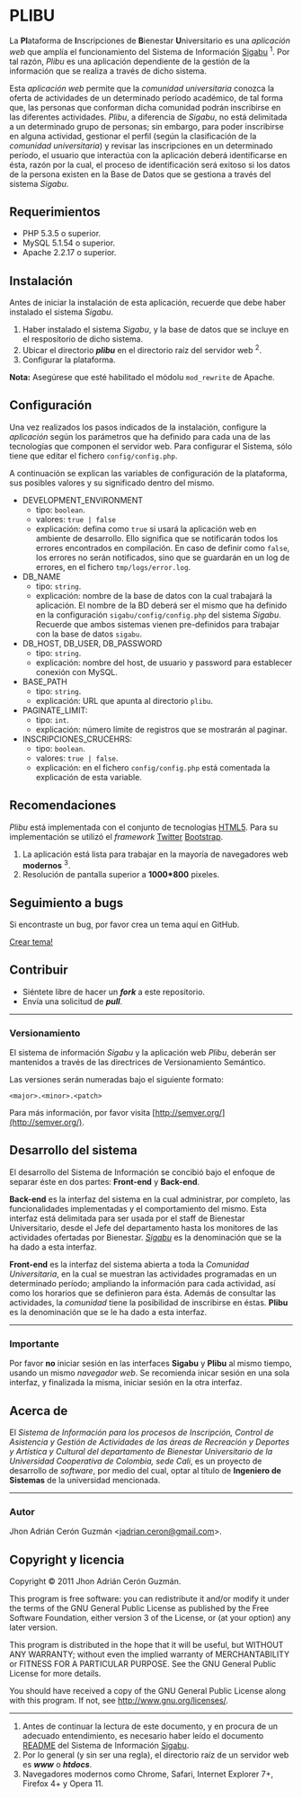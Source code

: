 # PLIBU

La **Pl**ataforma de **I**nscripciones de **B**ienestar **U**niversitario es una *aplicaci&oacute;n web* que ampl&iacute;a el funcionamiento del Sistema de Informaci&oacute;n
[Sigabu](https://github.com/delacuesta13/Sigabu) <sup>1</sup>. Por tal raz&oacute;n, *Plibu* es una aplicaci&oacute;n dependiente de la gesti&oacute;n de la informaci&oacute;n 
que se realiza a trav&eacute;s de dicho sistema.

Esta *aplicaci&oacute;n web* permite que la *comunidad universitaria* conozca la oferta de actividades de un determinado per&iacute;odo acad&eacute;mico, de tal forma que, las personas que conforman dicha comunidad podr&aacute;n inscribirse en las diferentes actividades. *Plibu*, a diferencia de *Sigabu*, no est&aacute; delimitada a un determinado grupo de personas; sin embargo,
para poder inscribirse en alguna actividad, gestionar el perfil (seg&uacute;n la clasificaci&oacute;n de la *comunidad universitaria*) y revisar las inscripciones en un determinado per&iacute;odo, el usuario que interact&uacute;a con la aplicaci&oacute;n deber&aacute; identificarse en &eacute;sta, raz&oacute;n por la cual, el proceso de identificaci&oacute;n ser&aacute; exitoso si los datos de la persona existen en la Base de Datos que se gestiona a trav&eacute;s del sistema *Sigabu*.

## Requerimientos

* PHP 5.3.5 o superior.
* MySQL 5.1.54 o superior.
* Apache 2.2.17 o superior.

## Instalaci&oacute;n

Antes de iniciar la instalaci&oacute;n de esta aplicaci&oacute;n, recuerde que debe haber instalado el sistema *Sigabu*.

1. Haber instalado el sistema *Sigabu*, y la base de datos que se incluye en el respositorio de dicho sistema.
2. Ubicar el directorio ***plibu*** en el directorio ra&iacute;z del servidor web <sup>2</sup>.
3. Configurar la plataforma.

**Nota:** Aseg&uacute;rese que est&eacute; habilitado el m&oacute;dolu `mod_rewrite` de Apache. 

## Configuraci&oacute;n

Una vez realizados los pasos indicados de la instalaci&oacute;n, configure la *aplicaci&oacute;n* seg&uacute;n los par&aacute;metros que ha definido para cada una de las tecnolog&iacute;as
que componen el servidor web. Para configurar el Sistema, s&oacute;lo tiene que editar el fichero `config/config.php`.

A continuaci&oacute;n se explican las variables de configuraci&oacute;n de la plataforma, sus posibles valores y su significado dentro del mismo.

* DEVELOPMENT\_ENVIRONMENT
	* tipo: `boolean`.
	* valores: `true | false`
	* explicaci&oacute;n: defina como `true` si usar&aacute; la aplicaci&oacute;n web en ambiente de desarrollo. Ello significa que se 
	notificar&aacute;n todos los errores encontrados en compilaci&oacute;n. En caso de definir como `false`, los errores no ser&aacute;n notificados, 
	sino que se guardar&aacute;n en un log de errores, en el fichero `tmp/logs/error.log`.
* DB\_NAME
	* tipo: `string`.
	* explicaci&oacute;n: nombre de la base de datos con la cual trabajar&aacute; la aplicaci&oacute;n. El nombre de la BD deber&aacute; ser el mismo
	que ha definido en la configuraci&oacute;n `sigabu/config/config.php` del sistema *Sigabu*.
	Recuerde que ambos sistemas vienen pre-definidos para trabajar con la base de datos `sigabu`.
* DB\_HOST, DB\_USER, DB\_PASSWORD
	* tipo: `string`.
	* explicaci&oacute;n: nombre del host, de usuario y password para establecer conexi&oacute;n con MySQL.
* BASE\_PATH
	* tipo: `string`.
	* explicaci&oacute;n: URL que apunta al directorio `plibu`.
* PAGINATE\_LIMIT:
	* tipo: `int`.
	* explicaci&oacute;n: n&uacute;mero l&iacute;mite de registros que se mostrar&aacute;n al paginar.
* INSCRIPCIONES\_CRUCEHRS:
	* tipo: `boolean`.
	* valores: `true | false`.
	* explicaci&oacute;n: en el fichero `config/config.php` est&aacute; comentada la explicaci&oacute;n de esta variable.

## Recomendaciones

*Plibu* est&aacute; implementada con el conjunto de tecnolog&iacute;as [HTML5](http://www.w3.org/html/logo/). Para su implementaci&oacute;n se utiliz&oacute; el *framework*
[Twitter](http://twitter.com/twitter) [Bootstrap](http://twitter.github.com/bootstrap/).

1. La aplicaci&oacute;n est&aacute; lista para trabajar en la mayor&iacute;a de navegadores web **modernos** <sup>3</sup>.
2. Resoluci&oacute;n de pantalla superior a **1000\*800** pixeles.

## Seguimiento a bugs

Si encontraste un bug, por favor crea un tema aqu&iacute; en GitHub.

[Crear tema!](https://github.com/delacuesta13/Plibu/issues)

## Contribuir

* Si&eacute;ntete libre de hacer un ***fork*** a este repositorio.
* Env&iacute;a una solicitud de ***pull***.

---

### Versionamiento

El sistema de informaci&oacute;n *Sigabu* y la aplicaci&oacute;n web *Plibu*, deber&aacute;n ser mantenidos a trav&eacute;s de las directrices de Versionamiento Sem&aacute;ntico.

Las versiones ser&aacute;n numeradas bajo el siguiente formato:

`<major>.<minor>.<patch>`

Para m&aacute;s informaci&oacute;n, por favor visita [http://semver.org/](http://semver.org/).

## Desarrollo del sistema

El desarrollo del Sistema de Informaci&oacute;n se concibi&oacute; bajo el enfoque de separar &eacute;ste en dos partes: **Front-end** y **Back-end**.

**Back-end** es la interfaz del sistema en la cual administrar, por completo, las funcionalidades implementadas y el comportamiento del mismo. Esta interfaz
est&aacute; delimitada para ser usada por el staff de Bienestar Universitario, desde el Jefe del departamento hasta los monitores de las actividades ofertadas
por Bienestar. [*Sigabu*](https://github.com/delacuesta13/Sigabu) es la denominaci&oacute;n que se la ha dado a esta interfaz.

**Front-end** es la interfaz del sistema abierta a toda la *Comunidad Universitaria*, en la cual se muestran las actividades programadas en un determinado per&iacute;odo;
ampliando la informaci&oacute;n para cada actividad, as&iacute; como los horarios que se definieron para &eacute;sta. Adem&aacute;s de consultar las actividades, la *comunidad*
tiene la posibilidad de inscribirse en &eacute;stas. **Plibu** es la denominaci&oacute;n que se le ha dado a esta interfaz.

---

### Importante

Por favor **no** iniciar sesi&oacute;n en las interfaces **Sigabu** y **Plibu** al mismo tiempo, usando un mismo *navegador web*. 
Se recomienda inicar sesi&oacute;n en una sola interfaz, y finalizada la misma, iniciar sesi&oacute;n en la otra interfaz.

## Acerca de  

El *Sistema de Informaci&oacute;n para los procesos de Inscripci&oacute;n, Control de Asistencia y Gesti&oacute;n de Actividades de las &aacute;reas de
Recreaci&oacute;n y Deportes y Art&iacute;stica y Cultural del departamento de Bienestar Universitario de la Universidad Cooperativa de Colombia, sede Cali*, 
es un proyecto de desarrollo de *software*, por medio del cual, optar al t&iacute;tulo de **Ingeniero de Sistemas** de la universidad mencionada.

---

### Autor

Jhon Adri&aacute;n Cer&oacute;n Guzm&aacute;n <[jadrian.ceron@gmail.com](mailto:jadrian.ceron@gmail.com)>.

## Copyright y licencia

Copyright &copy; 2011 Jhon Adri&aacute;n Cer&oacute;n Guzm&aacute;n.

This program is free software: you can redistribute it and/or modify
it under the terms of the GNU General Public License as published by
the Free Software Foundation, either version 3 of the License, or
(at your option) any later version.

This program is distributed in the hope that it will be useful,
but WITHOUT ANY WARRANTY; without even the implied warranty of
MERCHANTABILITY or FITNESS FOR A PARTICULAR PURPOSE.  See the
GNU General Public License for more details.

You should have received a copy of the GNU General Public License
along with this program.  If not, see <http://www.gnu.org/licenses/>.

---
1. Antes de continuar la lectura de este documento, y en procura de un adecuado entendimiento, es necesario haber le&iacute;do el documento 
[README](https://github.com/delacuesta13/Sigabu/edit/master/README.md) del Sistema de Informaci&oacute;n [Sigabu](https://github.com/delacuesta13/Sigabu).
2. Por lo general (y sin ser una regla), el directorio ra&iacute;z de un servidor web es ***www*** o ***htdocs***.
3. Navegadores modernos como Chrome, Safari, Internet Explorer 7+, Firefox 4+ y Opera 11.
